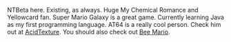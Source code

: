 NTBeta here. Existing, as always. Huge My Chemical Romance and Yellowcard fan. Super Mario Galaxy is a great game. Currently learning Java as my first programming language. AT64 is a really cool person. Check him out at [AcidTexture](https://github.com/acidtexturecode).
You should also check out [Bee Mario](https://github.com/BeeMario).
